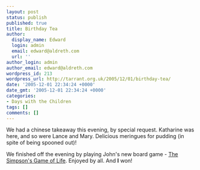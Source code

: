 ```yaml
---
layout: post
status: publish
published: true
title: Birthday Tea
author:
  display_name: Edward
  login: admin
  email: edward@aldreth.com
  url: ''
author_login: admin
author_email: edward@aldreth.com
wordpress_id: 213
wordpress_url: http://tarrant.org.uk/2005/12/01/birthday-tea/
date: '2005-12-01 22:34:24 +0000'
date_gmt: '2005-12-01 22:34:24 +0000'
categories:
- Days with the Children
tags: []
comments: []
---
```

<p>We had a chinese takeaway this evening, by special request.  Katharine was here, and so were Lance and Mary.  Delicious meringues for pudding (in spite of being spooned out)!</p>
<p>We finished off the evening by playing John's new board game - <a href="http://www.amazon.co.uk/exec/obidos/ASIN/B0001NE7CI/qid=1133476267/sr=8-1/ref=sr_8_xs_ap_i1_xgl/026-9699335-8864417">The Simpson's Game of Life</a>.  Enjoyed by all.  And <strong>I</strong> won!</p>
